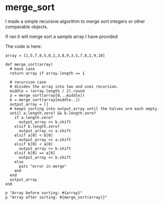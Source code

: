 # merge_sort

I made a simple recursive algorithm to merge sort integers or other comparable objects.

If ran it will merge sort a sample array I have provided


The code is here: 

```
array = [1,5,7,8,5,8,1,3,8,9,3,5,7,8,2,9,10]

def merge_sort(array)
  # base case
  return array if array.length == 1

  # recursion case
  # divides the array into two and uses recursion.
  middle = (array.length / 2).round
  a = merge_sort(array[0...middle])
  b = merge_sort(array[middle..])
  output_array = []
  # keeps sorting into output_array until the halves are each empty.
  until a.length.zero? && b.length.zero?
    if a.length.zero?
      output_array << b.shift
    elsif b.length.zero?
      output_array << a.shift
    elsif a[0] < b[0]
      output_array << a.shift
    elsif b[0] < a[0]
      output_array << b.shift
    elsif b[0] == a[0]
      output_array << b.shift
    else
      puts "error in merge"
    end
  end
  output_array
end

p "Array before sorting: #{array}"
p "Array after sorting: #{merge_sort(array)}"
```
